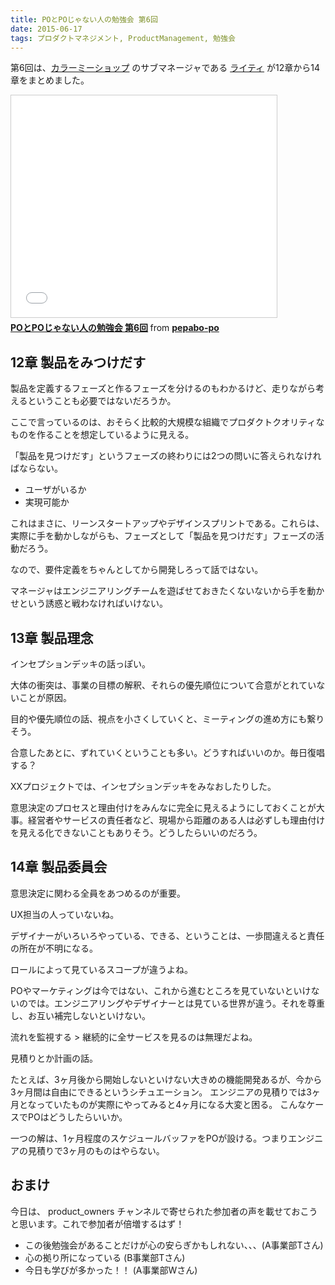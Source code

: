 ```yaml
---
title: POとPOじゃない人の勉強会 第6回
date: 2015-06-17
tags: プロダクトマネジメント, ProductManagement, 勉強会
---
```

第6回は、[カラーミーショップ](http://shop-pro.jp/) のサブマネージャである [ライティ](https://twitter.com/hikalin8686) が12章から14章をまとめました。

<iframe src="//www.slideshare.net/slideshow/embed_code/key/c5erplk3SqstTt" width="425" height="355" frameborder="0" marginwidth="0" marginheight="0" scrolling="no" style="border:1px solid #CCC; border-width:1px; margin-bottom:5px; max-width: 100%;" allowfullscreen> </iframe> <div style="margin-bottom:5px"> <strong> <a href="//www.slideshare.net/pepabo-po/popo-6" title="POとPOじゃない人の勉強会 第6回" target="_blank">POとPOじゃない人の勉強会 第6回</a> </strong> from <strong><a href="//www.slideshare.net/pepabo-po" target="_blank">pepabo-po</a></strong> </div>

## 12章 製品をみつけだす

製品を定義するフェーズと作るフェーズを分けるのもわかるけど、走りながら考えるということも必要ではないだろうか。

ここで言っているのは、おそらく比較的大規模な組織でプロダクトクオリティなものを作ることを想定しているように見える。

「製品を見つけだす」というフェーズの終わりには2つの問いに答えられなければならない。

- ユーザがいるか
- 実現可能か

これはまさに、リーンスタートアップやデザインスプリントである。これらは、実際に手を動かしながらも、フェーズとして「製品を見つけだす」フェーズの活動だろう。

なので、要件定義をちゃんとしてから開発しろって話ではない。

マネージャはエンジニアリングチームを遊ばせておきたくないないから手を動かせという誘惑と戦わなければいけない。

## 13章 製品理念

インセプションデッキの話っぽい。

大体の衝突は、事業の目標の解釈、それらの優先順位について合意がとれていないことが原因。

目的や優先順位の話、視点を小さくしていくと、ミーティングの進め方にも繋りそう。

合意したあとに、ずれていくということも多い。どうすればいいのか。毎日復唱する？

XXプロジェクトでは、インセプションデッキをみなおしたりした。

意思決定のプロセスと理由付けをみんなに完全に見えるようにしておくことが大事。経営者やサービスの責任者など、現場から距離のある人は必ずしも理由付けを見える化できないこともありそう。どうしたらいいのだろう。

## 14章 製品委員会

意思決定に関わる全員をあつめるのが重要。

UX担当の人っていないね。

デザイナーがいろいろやっている、できる、ということは、一歩間違えると責任の所在が不明になる。

ロールによって見ているスコープが違うよね。

POやマーケティングは今ではない、これから進むところを見ていないといけないのでは。エンジニアリングやデザイナーとは見ている世界が違う。それを尊重し、お互い補完しないといけない。

流れを監視する > 継続的に全サービスを見るのは無理だよね。

見積りとか計画の話。

たとえば、3ヶ月後から開始しないといけない大きめの機能開発あるが、今から3ヶ月間は自由にできるというシチュエーション。
エンジニアの見積りでは3ヶ月となっていたものが実際にやってみると4ヶ月になる大変と困る。
こんなケースでPOはどうしたらいいか。

一つの解は、1ヶ月程度のスケジュールバッファをPOが設ける。つまりエンジニアの見積りで3ヶ月のものはやらない。

## おまけ

今日は、 product_owners チャンネルで寄せられた参加者の声を載せておこうと思います。これで参加者が倍増するはず！

- この後勉強会があることだけが心の安らぎかもしれない、、、(A事業部Tさん)
- 心の拠り所になっている (B事業部Tさん)
- 今日も学びが多かった！！ (A事業部Wさん)
